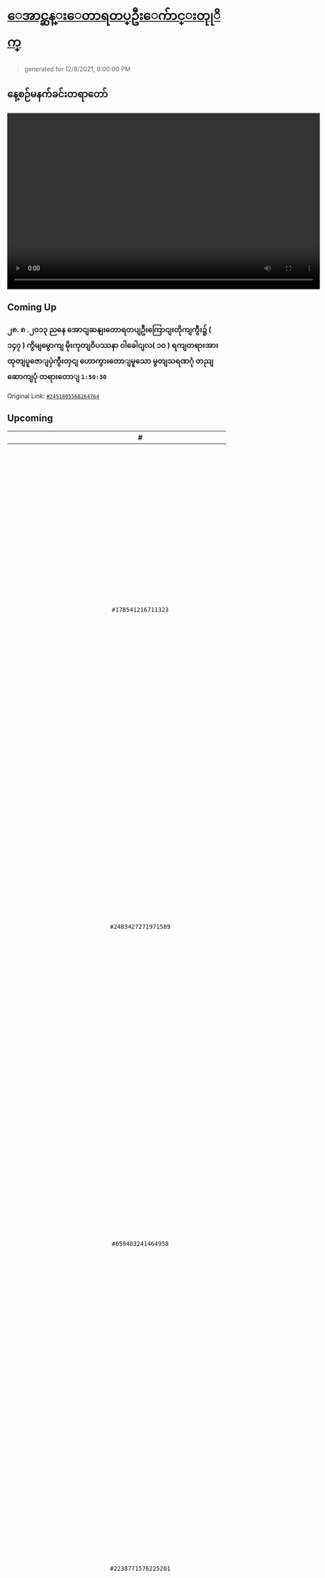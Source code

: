 # [ေအာင္ဆန္းေတာရတပ္ဦးေက်ာင္းတုုိက္](https://www.facebook.com/655653464834259)

> generated for 12/8/2021, 6:00:00 PM

## နေ့စဉ်မနက်ခင်းတရာတော်

<video type="video/mp4" src="https://storage.googleapis.com/mogok-aungsan.appspot.com/public/dhamma/videos/output.mp4" width="720" height="405" preload="auto" controls></video>

## Coming Up

### ၂၈. ၈ .၂၀၁၃ ညနေ အောငျဆနျးတောရတပျဦးကြောငျးတိုကျကွီး၌ ( ၁၄၇ ) ကွိမျမွောကျ မိုးကုတျဝိပဿနာ ဝါခေါငျလ( ၁၀ ) ရကျတရားအားထုတျပူဇောျပှဲကွီးတှငျ ဟောကွားတောျမူသော မွတျသရဏဂုံ တညျဆောကျပုံ တရားတောျ `1:50:30`

Original Link: [`#2451805568264764`](https://www.facebook.com/655653464834259/videos/2451805568264764)

## Upcoming

| # | Title | Duration | Date |
|:-----:|:------|---------:|-------------:|
| `#178541216711323` | [၂၈. ၈ .၂၀၁၃ ညနေ အောငျဆနျးတောရတပျဦးကြောငျးတိုကျကွီး၌ ( ၁၄၇ ) ကွိမျမွောကျ မိုးကုတျဝိပဿနာ ဝါခေါငျလ( ၁၀ ) ရကျတရားအားထုတျပူဇောျပှဲကွီးတှငျ ဟောကွားတောျမူသော ဘဝခွားသှားလို့ အနှငျမခံရအောငျ တရားကွိုးစားအားထုတျပါ တရားတောျ](https://www.facebook.com/655653464834259/videos/178541216711323) | 1:50:30 | 12/9/2021 18:00:00 |
| `#2483427271971589` | [၂၇. ၈ .၂၀၁၃ ညနေ အောငျဆနျးတောရတပျဦးကြောငျးတိုကျကွီး၌ ( ၁၄၇ ) ကွိမျမွောကျ မိုးကုတျဝိပဿနာ ဝါခေါငျလ( ၁၀ ) ရကျတရားအားထုတျပူဇောျပှဲကွီးတှငျ ဟောကွားတောျမူသော ဉာဏျ(၅)ဉာဏျမွငျ နိဗ်ဗာနျဝငျ တရားတောျ](https://www.facebook.com/655653464834259/videos/2483427271971589) | 1:15:40 | 12/10/2021 18:00:00 |
| `#659403241464958` | [၂၇. ၈ .၂၀၁၃ ညနေ အောငျဆနျးတောရတပျဦးကြောငျးတိုကျကွီး၌ ( ၁၄၇ ) ကွိမျမွောကျ မိုးကုတျဝိပဿနာ ဝါခေါငျလ( ၁၀ ) ရကျတရားအားထုတျပူဇောျပှဲကွီးတှငျ ဟောကွားတောျမူသော ခဏခဏသတေဲ့ ခန်ဓာ ဉာဏျနှငျ့မွငျအောငျကွညျ့ပါ တရားတောျ](https://www.facebook.com/655653464834259/videos/659403241464958) | 1:17:09 | 12/11/2021 18:00:00 |
| `#2238771576225201` | [၃၀. ၈ .၂၀၁၃ ညနေ အောငျဆနျးတောရတပျဦးကြောငျးတိုကျကွီး၌ ( ၁၄၇ ) ကွိမျမွောကျ မိုးကုတျဝိပဿနာ ဝါခေါငျလ( ၁၀ ) ရကျတရားအားထုတျပူဇောျပှဲကွီးတှငျ ဟောကွားတောျမူသော ဂတိနမိတျ(၃)ပါးထဲမှာ အာသဝ(၄)ပါးမလာရနျ တရားတောျ](https://www.facebook.com/655653464834259/videos/2238771576225201) | 1:20:54 | 12/12/2021 18:00:00 |
| `#281783276127825` | [၂၄.၈.၂၀၁၃](https://www.facebook.com/655653464834259/videos/281783276127825) | 58:43 | 12/13/2021 18:00:00 |
| `#221083642623371` | [၂၅.၈.၂၀၁၃](https://www.facebook.com/655653464834259/videos/221083642623371) | 1:05:36 | 12/14/2021 18:00:00 |
| `#925764177844087` | [၂၅.၈.၂၀၁၃](https://www.facebook.com/655653464834259/videos/925764177844087) | 1:04:48 | 12/15/2021 18:00:00 |
| `#1124044934593232` | [၂၆.၈.၂၀၁၃](https://www.facebook.com/655653464834259/videos/1124044934593232) | 1:04:31 | 12/16/2021 18:00:00 |
| `#192036382063996` | [26.8.2013 pm](https://www.facebook.com/655653464834259/videos/192036382063996) | 1:23:05 | 12/17/2021 18:00:00 |
| `#179703946661562` | [၃၁.၁၂.၂၀၁၉](https://www.facebook.com/655653464834259/videos/179703946661562) | 1:13:46 | 12/18/2021 18:00:00 |
| `#204616840917138` | [၁.၁.၂၀၂၀](https://www.facebook.com/655653464834259/videos/204616840917138) | 1:10:02 | 12/19/2021 18:00:00 |
| `#2561288570860153` | [၂.၁.၂၀၂၀](https://www.facebook.com/655653464834259/videos/2561288570860153) | 1:14:51 | 12/20/2021 18:00:00 |
| `#2917256408338116` | [၃.၂.၂၀၂၀](https://www.facebook.com/655653464834259/videos/2917256408338116) | 1:17:17 | 12/21/2021 18:00:00 |
| `#191674012149416` | [၂၈.၂.၂၀၂၀ 
ကြေးဇူးရှငျအောငျဆနျးဆရာတောျဘုရားကွီးမှ ဦးဆောငျ၍ သံဃာတောျအရှငျသူမွတျမြားသညျ အန်တရာယျကငျးပရိတျတရားတောျမြားရှတျပှားခြီးမွှငျ့ခွငျး](https://www.facebook.com/655653464834259/videos/191674012149416) | 1:45:15 | 12/22/2021 18:00:00 |

---

_&copy; 2021-2021 [Ethereal](https://github.com/etherealtech)_
